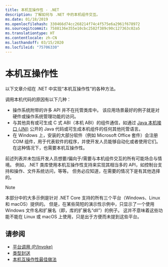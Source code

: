 ```yaml
---
title: 本机互操作性 - .NET
description: 了解如何与 .NET 中的本机组件交互。
ms.date: 01/18/2019
ms.openlocfilehash: 330466d74cc268214f74c4f575e6a2961f678972
ms.sourcegitcommit: 7588136e355e10cbc2582f389c90c127363c02a5
ms.translationtype: HT
ms.contentlocale: zh-CN
ms.lasthandoff: 03/15/2020
ms.locfileid: "75706330"
---
```

# <a name="native-interoperability"></a>本机互操作性

以下文章介绍在 .NET 中实现“本机互操作性”的各种方法。

调用本机代码的原因有以下几种：

- 操作系统附带的许多 API 并不在托管类库中。 该应用场景最好的例子就是对硬件或操作系统管理功能的访问。
- 与其他具有或可生成 C 式 ABI（本机 ABI）的组件通信，如通过 [Java 本机接口 (JNI)](https://docs.oracle.com/javase/8/docs/technotes/guides/jni/) 公开的 Java 代码或可生成本机组件的任何其他托管语言。
- 在 Windows 上，安装的大部分软件（例如 Microsoft Office 套件）会注册 COM 组件，用于代表软件的程序，并使开发人员能够自动化或者使用它们。 在这种情况下，也需要本机互操作性。

前述列表并未包括开发人员想要/偏向于/需要与本机组件交互的所有可能场合与情境。 例如，.NET 类库使用本机互操作性支持来实现其相当多的 API，如控制台支持和操作、文件系统访问，等等。 但务必应知道，在需要的情况下是有其他选择的。

> [!NOTE]
> 本部分中的大多示例是针对 .NET Core 支持的所有三个平台（Windows、Linux 和 macOS）提供的。 但是，在某些简短的演示性示例中，只显示了一个使用 Windows 文件名和扩展名（即，库的扩展名“dll”）的例子。 这并不意味着这些功能不能在 Linux 或 macOS 上使用，只是出于方便而未提到这些平台。

## <a name="see-also"></a>请参阅

- [平台调用 (P/Invoke)](pinvoke.md)
- [类型封送](type-marshaling.md)
- [本机互操作性最佳做法](best-practices.md)
